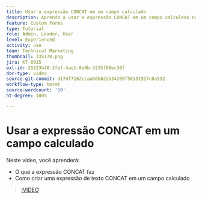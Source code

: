 ```yaml
---
title: Usar a expressão CONCAT em um campo calculado
description: Aprenda a usar a expressão CONCAT em um campo calculado no Adobe  [!DNL Workfront].
feature: Custom Forms
type: Tutorial
role: Admin, Leader, User
level: Experienced
activity: use
team: Technical Marketing
thumbnail: 335178.png
jira: KT-8915
exl-id: 25223b40-1fef-4ae1-8a9b-3235f88ec30f
doc-type: video
source-git-commit: d17df7162ccaab6b62db34209f50131927c0a532
workflow-type: tm+mt
source-wordcount: '50'
ht-degree: 100%

---
```


# Usar a expressão CONCAT em um campo calculado

Neste vídeo, você aprenderá:

* O que a expressão CONCAT faz
* Como criar uma expressão de texto CONCAT em um campo calculado

>[!VIDEO](https://video.tv.adobe.com/v/335178/?quality=12&learn=on&enablevpops)
